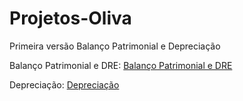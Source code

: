 # Projetos-Oliva
 Primeira versão Balanço Patrimonial e Depreciação

Balanço Patrimonial e DRE: <a href = "https://olivamatheus.github.io/Projetos-Oliva/Balan%C3%A7o%20e%20DRE%20(inc)/pag1/index.html"> Balanço Patrimonial e DRE</a>

Depreciação: <a href = "https://olivamatheus.github.io/Projetos-Oliva/Deprecia%C3%A7%C3%A3o/">Depreciação</a>
